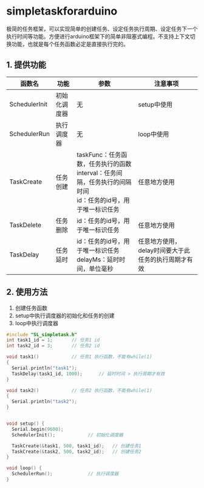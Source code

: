 # simpletaskforarduino

极简的任务框架，可以实现简单的创建任务、设定任务执行周期、设定任务下一个执行时间等功能。方便进行arduino框架下的简单非阻塞式编程。不支持上下文切换功能，也就是每个任务函数必定是直接执行完的。

## 1. 提供功能

| 函数名        | 功能         | 参数                                                                                                                 | 注意事项                                            |
| ------------- | ------------ | -------------------------------------------------------------------------------------------------------------------- | --------------------------------------------------- |
| SchedulerInit | 初始化调度器 | 无                                                                                                                   | setup中使用                                         |
| SchedulerRun  | 执行调度器   | 无                                                                                                                   | loop中使用                                          |
| TaskCreate    | 任务创建     | taskFunc：任务函数，任务执行的函数<br />interval：任务间隔，任务执行的间隔时间<br />id：任务的id号，用于唯一标识任务 | 任意地方使用                                        |
| TaskDelete    | 任务删除     | id：任务的id号，用于唯一标识任务                                                                                     | 任意地方使用                                        |
| TaskDelay     | 任务延时     | id：任务的id号，用于唯一标识任务<br />delayMs：延时时间，单位毫秒                                                    | 任意地方使用，delay时间要大于此任务的执行周期才有效 |

## 2. 使用方法

1. 创建任务函数
2. setup中执行调度器的初始化和任务的创建
3. loop中执行调度器

```c
#include "SL_simpletask.h"
int task1_id = 1;       // 任务1 id
int task2_id = 3;       // 任务2 id

void task1()            // 任务1 执行函数，不能有while(1)
{
  Serial.println("task1");
  TaskDelay(task1_id, 1000);      // 延时时间 > 执行周期才有效
}

void task2()            // 任务2 执行函数，不能有while(1)
{
  Serial.println("task2");
}


void setup() {
  Serial.begin(9600);
  SchedulerInit();            // 初始化调度器

  TaskCreate(&task1, 500, task1_id);   // 创建任务1
  TaskCreate(&task2, 500, task2_id);   // 创建任务2
}

void loop() {
  SchedulerRun();             // 执行调度器
}

```
